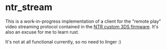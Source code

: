 # ntr_stream

This is a work-in-progress implementation of a client for the "remote play" video streaming protocol contained in the [NTR custom 3DS firmware](https://github.com/44670/NTR).  It's also an excuse for me to learn rust.

It's not at all functional currently, so no need to linger :)


